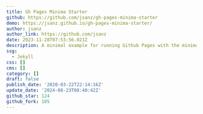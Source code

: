 ```yaml
---
title: Gh Pages Minima Starter
github: https://github.com/jsanz/gh-pages-minima-starter
demo: https://jsanz.github.io/gh-pages-minima-starter/
author: jsanz
author_link: https://github.com/jsanz
date: 2023-11-28T07:53:56.021Z
description: A minimal example for running Github Pages with the minima theme.
ssg:
  - Jekyll
css: []
cms: []
category: []
draft: false
publish_date: '2020-03-22T22:14:16Z'
update_date: '2024-08-23T08:40:42Z'
github_star: 124
github_fork: 105
---
```

